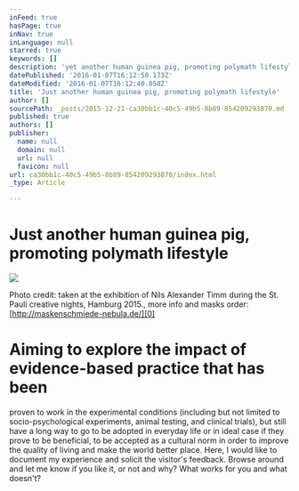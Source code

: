 ```yaml
---
inFeed: true
hasPage: true
inNav: true
inLanguage: null
starred: true
keywords: []
description: 'yet another human guinea pig, promoting polymath lifestyle'
datePublished: '2016-01-07T16:12:50.173Z'
dateModified: '2016-01-07T16:12:40.058Z'
title: 'Just another human guinea pig, promoting polymath lifestyle'
author: []
sourcePath: _posts/2015-12-21-ca30bb1c-40c5-49b5-8b89-854209293870.md
published: true
authors: []
publisher:
  name: null
  domain: null
  url: null
  favicon: null
url: ca30bb1c-40c5-49b5-8b89-854209293870/index.html
_type: Article

---
```

# **Just another human guinea pig, promoting polymath lifestyle**
![](https://the-grid-user-content.s3-us-west-2.amazonaws.com/cfd4cba6-ed50-4bcb-b72d-86abfe711729.jpg)

Photo credit: taken at the exhibition of Nils Alexander Timm during the St. Pauli creative nights, Hamburg 2015., more info and masks order: [http://maskenschmiede-nebula.de/][0]

# Aiming to explore the impact of evidence-based practice that has been 
proven to work in the experimental conditions (including but not limited
to socio-psychological experiments, animal testing, and clinical 
trials), but still have a long way to go to be adopted in everyday life 
or in ideal case if they prove to be beneficial, to be accepted as a 
cultural norm in order to improve the quality of living and make the 
world better place. Here, I would like to document my experience and 
solicit the visitor's feedback. Browse around and let me know if you 
like it, or not and why? What works for you and what doesn't?

[0]: http://maskenschmiede-nebula.de/